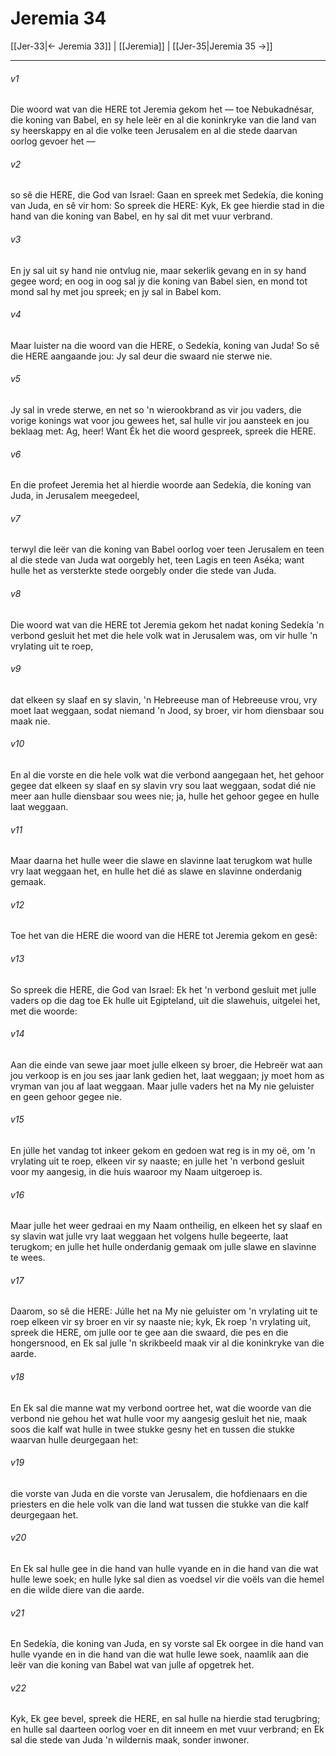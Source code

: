 # Jeremia 34

[[Jer-33|← Jeremia 33]] | [[Jeremia]] | [[Jer-35|Jeremia 35 →]]
***

###### v1
Die woord wat van die HERE tot Jeremia gekom het — toe Nebukadnésar, die koning van Babel, en sy hele leër en al die koninkryke van die land van sy heerskappy en al die volke teen Jerusalem en al die stede daarvan oorlog gevoer het — 
###### v2
so sê die HERE, die God van Israel: Gaan en spreek met Sedekía, die koning van Juda, en sê vir hom: So spreek die HERE: Kyk, Ek gee hierdie stad in die hand van die koning van Babel, en hy sal dit met vuur verbrand. 
###### v3
En jy sal uit sy hand nie ontvlug nie, maar sekerlik gevang en in sy hand gegee word; en oog in oog sal jy die koning van Babel sien, en mond tot mond sal hy met jou spreek; en jy sal in Babel kom. 
###### v4
Maar luister na die woord van die HERE, o Sedekía, koning van Juda! So sê die HERE aangaande jou: Jy sal deur die swaard nie sterwe nie. 
###### v5
Jy sal in vrede sterwe, en net so 'n wierookbrand as vir jou vaders, die vorige konings wat voor jou gewees het, sal hulle vir jou aansteek en jou beklaag met: Ag, heer! Want Ék het die woord gespreek, spreek die HERE. 
###### v6
En die profeet Jeremia het al hierdie woorde aan Sedekía, die koning van Juda, in Jerusalem meegedeel, 
###### v7
terwyl die leër van die koning van Babel oorlog voer teen Jerusalem en teen al die stede van Juda wat oorgebly het, teen Lagis en teen Aséka; want hulle het as versterkte stede oorgebly onder die stede van Juda. 
###### v8
Die woord wat van die HERE tot Jeremia gekom het nadat koning Sedekía 'n verbond gesluit het met die hele volk wat in Jerusalem was, om vir hulle 'n vrylating uit te roep, 
###### v9
dat elkeen sy slaaf en sy slavin, 'n Hebreeuse man of Hebreeuse vrou, vry moet laat weggaan, sodat niemand 'n Jood, sy broer, vir hom diensbaar sou maak nie. 
###### v10
En al die vorste en die hele volk wat die verbond aangegaan het, het gehoor gegee dat elkeen sy slaaf en sy slavin vry sou laat weggaan, sodat dié nie meer aan hulle diensbaar sou wees nie; ja, hulle het gehoor gegee en hulle laat weggaan. 
###### v11
Maar daarna het hulle weer die slawe en slavinne laat terugkom wat hulle vry laat weggaan het, en hulle het dié as slawe en slavinne onderdanig gemaak. 
###### v12
Toe het van die HERE die woord van die HERE tot Jeremia gekom en gesê: 
###### v13
So spreek die HERE, die God van Israel: Ek het 'n verbond gesluit met julle vaders op die dag toe Ek hulle uit Egipteland, uit die slawehuis, uitgelei het, met die woorde: 
###### v14
Aan die einde van sewe jaar moet julle elkeen sy broer, die Hebreër wat aan jou verkoop is en jou ses jaar lank gedien het, laat weggaan; jy moet hom as vryman van jou af laat weggaan. Maar julle vaders het na My nie geluister en geen gehoor gegee nie. 
###### v15
En júlle het vandag tot inkeer gekom en gedoen wat reg is in my oë, om 'n vrylating uit te roep, elkeen vir sy naaste; en julle het 'n verbond gesluit voor my aangesig, in die huis waaroor my Naam uitgeroep is. 
###### v16
Maar julle het weer gedraai en my Naam ontheilig, en elkeen het sy slaaf en sy slavin wat julle vry laat weggaan het volgens hulle begeerte, laat terugkom; en julle het hulle onderdanig gemaak om julle slawe en slavinne te wees. 
###### v17
Daarom, so sê die HERE: Júlle het na My nie geluister om 'n vrylating uit te roep elkeen vir sy broer en vir sy naaste nie; kyk, Ek roep 'n vrylating uit, spreek die HERE, om julle oor te gee aan die swaard, die pes en die hongersnood, en Ek sal julle 'n skrikbeeld maak vir al die koninkryke van die aarde. 
###### v18
En Ek sal die manne wat my verbond oortree het, wat die woorde van die verbond nie gehou het wat hulle voor my aangesig gesluit het nie, maak soos die kalf wat hulle in twee stukke gesny het en tussen die stukke waarvan hulle deurgegaan het: 
###### v19
die vorste van Juda en die vorste van Jerusalem, die hofdienaars en die priesters en die hele volk van die land wat tussen die stukke van die kalf deurgegaan het. 
###### v20
En Ek sal hulle gee in die hand van hulle vyande en in die hand van die wat hulle lewe soek; en hulle lyke sal dien as voedsel vir die voëls van die hemel en die wilde diere van die aarde. 
###### v21
En Sedekía, die koning van Juda, en sy vorste sal Ek oorgee in die hand van hulle vyande en in die hand van die wat hulle lewe soek, naamlik aan die leër van die koning van Babel wat van julle af opgetrek het. 
###### v22
Kyk, Ek gee bevel, spreek die HERE, en sal hulle na hierdie stad terugbring; en hulle sal daarteen oorlog voer en dit inneem en met vuur verbrand; en Ek sal die stede van Juda 'n wildernis maak, sonder inwoner. 
